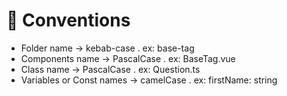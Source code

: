 # 👏 Conventions

- Folder name -> kebab-case . ex: base-tag
- Components name -> PascalCase . ex: BaseTag.vue
- Class name -> PascalCase . ex: Question.ts
- Variables or Const names -> camelCase . ex: firstName: string
